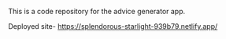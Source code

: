 
This is a code repository for the advice generator app. 

Deployed site- https://splendorous-starlight-939b79.netlify.app/
